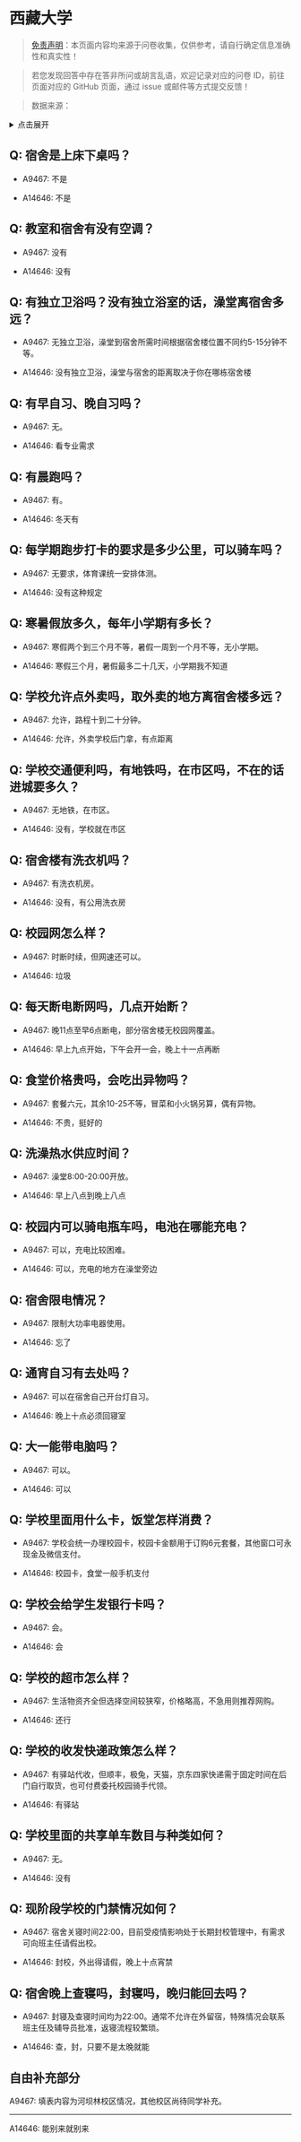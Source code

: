 # 西藏大学

> [免责声明](https://colleges.chat/#_3)：本页面内容均来源于问卷收集，仅供参考，请自行确定信息准确性和真实性！

> 若您发现回答中存在答非所问或胡言乱语，欢迎记录对应的问卷 ID，前往页面对应的 GitHub 页面，通过 issue 或邮件等方式提交反馈！

> 数据来源：

<details><summary>点击展开</summary>
<ul>
<li>A9467: 匿名 (2022 年 06 月)</li>
<li>A14646: 匿名 (2022 年 07 月)</li>
</ul>
</details>

## Q: 宿舍是上床下桌吗？

- A9467: 不是

- A14646: 不是

## Q: 教室和宿舍有没有空调？

- A9467: 没有

- A14646: 没有

## Q: 有独立卫浴吗？没有独立浴室的话，澡堂离宿舍多远？

- A9467: 无独立卫浴，澡堂到宿舍所需时间根据宿舍楼位置不同约5-15分钟不等。

- A14646: 没有独立卫浴，澡堂与宿舍的距离取决于你在哪栋宿舍楼

## Q: 有早自习、晚自习吗？

- A9467: 无。

- A14646: 看专业需求

## Q: 有晨跑吗？

- A9467: 有。

- A14646: 冬天有

## Q: 每学期跑步打卡的要求是多少公里，可以骑车吗？

- A9467: 无要求，体育课统一安排体测。

- A14646: 没有这种规定

## Q: 寒暑假放多久，每年小学期有多长？

- A9467: 寒假两个到三个月不等，暑假一周到一个月不等，无小学期。

- A14646: 寒假三个月，暑假最多二十几天，小学期我不知道

## Q: 学校允许点外卖吗，取外卖的地方离宿舍楼多远？

- A9467: 允许，路程十到二十分钟。

- A14646: 允许，外卖学校后门拿，有点距离

## Q: 学校交通便利吗，有地铁吗，在市区吗，不在的话进城要多久？

- A9467: 无地铁，在市区。

- A14646: 没有，学校就在市区

## Q: 宿舍楼有洗衣机吗？

- A9467: 有洗衣机房。

- A14646: 没有，有公用洗衣房

## Q: 校园网怎么样？

- A9467: 时断时续，但网速还可以。

- A14646: 垃圾

## Q: 每天断电断网吗，几点开始断？

- A9467: 晚11点至早6点断电，部分宿舍楼无校园网覆盖。

- A14646: 早上九点开始，下午会开一会，晚上十一点再断

## Q: 食堂价格贵吗，会吃出异物吗？

- A9467: 套餐六元，其余10-25不等，冒菜和小火锅另算，偶有异物。

- A14646: 不贵，挺好的

## Q: 洗澡热水供应时间？

- A9467: 澡堂8:00-20:00开放。

- A14646: 早上八点到晚上八点

## Q: 校园内可以骑电瓶车吗，电池在哪能充电？

- A9467: 可以，充电比较困难。

- A14646: 可以，充电的地方在澡堂旁边

## Q: 宿舍限电情况？

- A9467: 限制大功率电器使用。

- A14646: 忘了

## Q: 通宵自习有去处吗？

- A9467: 可以在宿舍自己开台灯自习。

- A14646: 晚上十点必须回寝室

## Q: 大一能带电脑吗？

- A9467: 可以。

- A14646: 可以

## Q: 学校里面用什么卡，饭堂怎样消费？

- A9467: 学校会统一办理校园卡，校园卡金额用于订购6元套餐，其他窗口可永现金及微信支付。

- A14646: 校园卡，食堂一般手机支付

## Q: 学校会给学生发银行卡吗？

- A9467: 会。

- A14646: 会

## Q: 学校的超市怎么样？

- A9467: 生活物资齐全但选择空间较狭窄，价格略高，不急用则推荐网购。

- A14646: 还行

## Q: 学校的收发快递政策怎么样？

- A9467: 有驿站代收，但顺丰，极兔，天猫，京东四家快递需于固定时间在后门自行取货，也可付费委托校园骑手代领。

- A14646: 有驿站

## Q: 学校里面的共享单车数目与种类如何？

- A9467: 无。

- A14646: 没有

## Q: 现阶段学校的门禁情况如何？

- A9467: 宿舍关寝时间22:00，目前受疫情影响处于长期封校管理中，有需求可向班主任请假出校。

- A14646: 封校，外出得请假，晚上十点宵禁

## Q: 宿舍晚上查寝吗，封寝吗，晚归能回去吗？

- A9467: 封寝及查寝时间均为22:00。通常不允许在外留宿，特殊情况会联系班主任及辅导员批准，返寝流程较繁琐。

- A14646: 查，封，只要不是太晚就能

## 自由补充部分

A9467: 填表内容为河坝林校区情况，其他校区尚待同学补充。

***

A14646: 能别来就别来